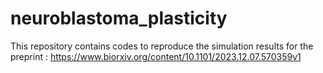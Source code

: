 # neuroblastoma_plasticity

This repository contains codes to reproduce the simulation results for the preprint : https://www.biorxiv.org/content/10.1101/2023.12.07.570359v1
